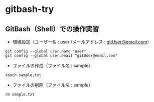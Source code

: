 # gitbash-try

## GitBash（Shell）での操作実習
* 環境設定（ユーザー名 : user /メールアドレス : gitUser@email.com）
```
git config --global user.name "user"
git config --global user.email "gitUser@email.com"
```


* ファイルの作成（ファイル名 : sample）
```
touch sample.txt
```
* ファイルの削除（ファイル名 : sample）
```
rm sample.txt
```

